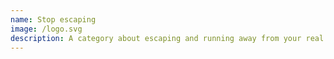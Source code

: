 ```yaml
---
name: Stop escaping
image: /logo.svg
description: A category about escaping and running away from your real life.
---
```


